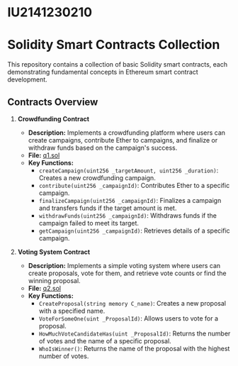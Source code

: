 # IU2141230210
# Solidity Smart Contracts Collection

This repository contains a collection of basic Solidity smart contracts, each demonstrating fundamental concepts in Ethereum smart contract development.

## Contracts Overview

1. **Crowdfunding Contract**
   - **Description:** Implements a crowdfunding platform where users can create campaigns, contribute Ether to campaigns, and finalize or withdraw funds based on the campaign's success.
   - **File:** [q1.sol](q1.sol)
   - **Key Functions:**
     - `createCampaign(uint256 _targetAmount, uint256 _duration)`: Creates a new crowdfunding campaign.
     - `contribute(uint256 _campaignId)`: Contributes Ether to a specific campaign.
     - `finalizeCampaign(uint256 _campaignId)`: Finalizes a campaign and transfers funds if the target amount is met.
     - `withdrawFunds(uint256 _campaignId)`: Withdraws funds if the campaign failed to meet its target.
     - `getCampaign(uint256 _campaignId)`: Retrieves details of a specific campaign.

2. **Voting System Contract**
   - **Description:** Implements a simple voting system where users can create proposals, vote for them, and retrieve vote counts or find the winning proposal.
   - **File:** [q2.sol](q2.sol)
   - **Key Functions:**
     - `CreateProposal(string memory C_name)`: Creates a new proposal with a specified name.
     - `VoteForSomeOne(uint _ProposalId)`: Allows users to vote for a proposal.
     - `HowMuchVoteCandidateHas(uint _ProposalId)`: Returns the number of votes and the name of a specific proposal.
     - `WhoIsWinner()`: Returns the name of the proposal with the highest number of votes.
